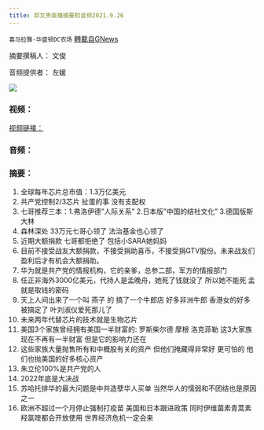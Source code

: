 ```yaml
---
title: 郭文贵直播摘要和音频2021.9.26
---
```

`喜马拉雅-华盛顿DC农场` [轉載自GNews](https://gnews.org/zh-hans/1557035/)

摘要撰稿人： 文俊

音频提供者： 左媛


![](https://assets.gnews.org/wp-content/uploads/2021/09/Screen-Shot-2021-09-26-at-10.15.44-PM.png)


### 视频：

[视频链接：](https://gtv.org/video/id=6150769942a8af3151a5b28f)

### 音频：

### 摘要：

1. 全球每年芯片总市值：1.3万亿美元
2. 共产党控制2/3芯片 扯蛋的事 没有支配权
3. 七哥推荐三本：1.弗洛伊德”人际关系” 2.日本版”中国的结社文化” 3.德国版斯大林
4. 森林深处 33万元七哥心领了 法治基金也心领了
5. 近期大额捐款 七哥都拒绝了 包括小SARA她妈妈
6. 目前不接受战友大额捐款，不接受捐助喜币，不接受捐GTV股份。未来战友们盈利后才有机会大额捐助。
7. 华为就是共产党的情报机构，它的亲爹，总参二部，军方的情报部门
8. 任正非海外3000亿美元，代持人是孟晚舟，她死了钱就没了 所以她不能死 孟就是取钱的密码
9. 天上人间出来了一个叫 燕子 的 搞了一个牛郎店 好多非洲牛郎 香港女的好多被搞定了 叶刘淑仪爱死那儿了
10. 未来两年代替芯片的技术就是生物芯片
11. 美国3个家族曾经拥有美国一半财富的: 罗斯柴尔德 摩根 洛克菲勒 这3大家族现在不再有一半财富 但是它的影响力还在
12. 这些家族大量抛售所有和中概股有关的资产 但他们掩藏得非常好 更可怕的 他们也抛美国的好多核心资产
13. 朱立伦100%是共产党的人
14. 2022年底是大决战
15. 苏哈托排华的最大问题是中共造孽华人买单 当然华人的懦弱和不团结也是原因之一
16. 欧洲不超过一个月停止强制打疫苗 美国和日本跟进政策 同时伊维菌素青蒿素羟氯喹都会开放使用 世界经济危机一定会来
